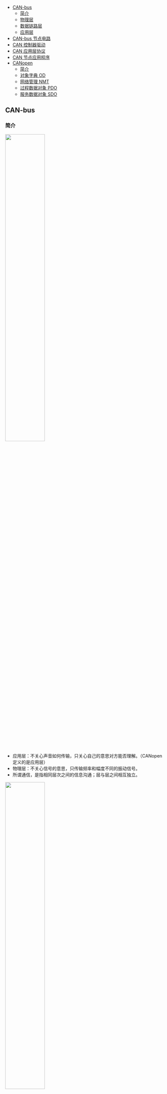 <!-- @import "[TOC]" {cmd="toc" depthFrom=1 depthTo=6 orderedList=false} -->

<!-- code_chunk_output -->

- [CAN-bus](#can-bus)
  - [简介](#简介)
  - [物理层](#物理层)
  - [数据链路层](#数据链路层)
  - [应用层](#应用层)
- [CAN-bus 节点电路](#can-bus-节点电路)
- [CAN 控制器驱动](#can-控制器驱动)
- [CAN 应用层协议](#can-应用层协议)
- [CAN 节点应用程序](#can-节点应用程序)
- [CANopen](#canopen)
  - [简介](#简介-1)
  - [对象字典 OD](#对象字典-od)
  - [网络管理 NMT](#网络管理-nmt)
  - [过程数据对象 PDO](#过程数据对象-pdo)
  - [服务数据对象 SDO](#服务数据对象-sdo)

<!-- /code_chunk_output -->

## CAN-bus

### 简介

<img src="img/1_1_1.png" width=50%>

* 应用层：不关心声音如何传输，只关心自己的意思对方能否理解。（CANopen 定义的是应用层）
* 物理层：不关心信号的意思，只传输频率和幅度不同的振动信号。
* 所谓通信，是指相同层次之间的信息沟通；层与层之间相互独立。

<img src="img/1_1_2.png" width=50%>

<img src="img/1_1_3.png" width=70%>

### 物理层

* 对于不同的 CAN-bus 标准（如 ISO11898 和 ISO11519），仅物理层不同。CAN-bus 标准对物理层的信号电平、信号同步与位填充、通信速率与距离以及终端电阻等进行了详细规定。
* 由收发器把逻辑信号转换为物理信号。

<img src="img/1_5_1.png" width=50%>

* CAN-bus 规定信号的跳变沿时刻进行同步，消除 __波特率__ 误差。

<img src="img/1_5_2.png" width=30%>

* __终端电阻__ 用于减少通信线路上的反射，避免引起电平变化而导致数据的传输错误。

### 数据链路层

* CAN-bus 通信帧共分为：数据帧、远程帧、错误帧、过载帧和帧间隔 5 种类型。
 
<img src="img/1_6_1.png" width=50%>

* __数据帧__ 用于发送节点向接收节点传送数据，是使用最多的帧类型，根据仲裁段 ID 码长度的不同，分为标准帧 CAN2.0A 和扩展帧 CAN2.0B。 
* 帧起始：单个显性位 0
* 仲裁段：RTR 远程帧发送标识位 0，SRR 替代远程帧请求位 0，IDE 扩展帧标识位。帧 ID 值越小，优先级越高。数据帧的 RTR 位为显性电平 0，远程帧的 RTR 位为隐性电平 1，所以帧结构和帧 ID 相同情况下，数据帧的优先级高于远程帧。标准帧的 IDE 位为显性电平 0，扩展帧的 IDE 位为隐性电平 1，对于前 11 位 ID 相同的标准帧和扩展帧，标准帧的优先级高于扩展帧。 
* 控制段：r0 r1 保留位，DLC 数据长度代码。
* 数据段：最多传输 8byte
* CRC 段：校验进行数据检错
* ACK 段：提示正确接收
* 帧结束：7 个连续隐性位

<img src="img/1_6_2.png" width=50%>

* __远程帧__ 用于接收节点向某个发送节点请求数据 

* 错误帧用于当某节点检测出错误时向其他节点通知错误的帧 

* 过载帧用于接收节点向发送节点通知自身接收能力的帧 

* 帧间隔用于将数据帧或远程帧与前面的帧分离开

<img src="img/1_6_3.png" width=50%>

### 应用层

* 定义 CAN 报文中的 11/29bit ID 和 8byte Data。

## CAN-bus 节点电路

<img src="img/2_1_1.png" width=50%>

## CAN 控制器驱动



## CAN 应用层协议

没讲啥

## CAN 节点应用程序

## CANopen

### 简介

* 报文传输采用 CAN 标准帧格式。即 11bit 的 ID 域，以尽量减小传输时间。
* 在 CANopen 里也通常把 CAN-ID 称为 COB-ID（通信对象编号）。

<img src="img/open_table_4_1.png" width=60%>

<img src="img/open_table_4_2.png" width=60%>

### 对象字典 OD

* 每个 CANopen 设备都有一个对象字典。
* 每个对象采用一个 16 位的索引来寻址，其范围 0000h to FFFFh；在某些索引下还有一个 8 位的子索引，其范围 00h to FFh。

<img src="img/open_table_5_1.png" width=60%>

### 网络管理 NMT

* CANopen 网络为了稳定可靠可控，都需要设置一个网络管理主机 NMT-Master。

<img src="img/open_6_1.png" width=60%>

* 任何一个 CANopen 从站上线后，为了提示主站它已经加入网络，或者避免与其他从站 Node-ID 冲突，这个从站必须发出 __节点上线报文（boot-up）__。节点上线报文的 ID 为 __700h+Node-ID__，数据为 1 个字节 0。
* 为了监控 CANopen 节点是否在线与目前的节点状态。CANopen 应用中通常都要求在线上电的从站定时发送状态报文（__心跳报文__），以便于主站确认从站是否故障、是否脱离网络。心跳报文的 ID 与节点上线报文相同为 __700h+Node-ID__，数据为 1 个字节，代表节点目前的状态，04h 为停止状态，05h 为操作状态，7Fh 为预操作状态。

<img src="img/open_6_5.png" width=60%>

### 过程数据对象 PDO

* PDO 属于过程数据，即 __单向传输__，无需接收节点回应 CAN 报文来确认，从通讯术语上来说属于“生产消费”模型。
* PDO 分为 TPDO（发送 PDO）和 RPDO（接收 PDO），发送和接收是 __以 CANopen 节点自身为参考__。
* __异步传输__：主要是由设备子协议中规定的对象特定事件来触发（例如，定时传输，数据变化传输等）。
* __同步传输__：又分为周期传输（循环）和非周期传输（无循环）。周期传输是通过接收同步对象（SYNC）来实现，可以设置 1~240 个同步对象触发；非周期传输是由远程帧预触发或者由设备子协议中规定的对象特定事件预触发传送。

* PDO 通信参数，定义了该设备所使用的 COB-ID、传输类型、定时周期等。

<img src="img/open_table_7_2.png" width=60%>

* RPDO 通讯参数 __1400h to 15FFh__，映射参数 __1600h to 17FFh__，数据存放为 __2000h__ 之后厂商自定义区域；TPDO 通讯参数 __1800h to 19FFh__，映射参数 __1A00h to 1BFFh__，数据存放为 __2000h__ 之后厂商自定义区域。

<img src="img/open_table_7_3.png" width=60%>

### 服务数据对象 SDO

* SDO 属于服务数据，需要指定的接收节点 __回应__ CAN 报文来确认已经接收，从通讯术语上来说属于“服务器客户端”模型。
* SDO 主要用于 CANopen __主站对从节点的参数配置__。通常 CANopen 从节点作为 SDO 服务器，CANopen 主节点作为客户端。SDO 客户端通过索引和子索引，能够访问 SDO 服务器上的对象字典。
* 发起通讯的“问” SDO 的 CAN-ID 是 __600h+Node-ID__，而被问的节点应“答” SDO 的 CAN-ID 是 __580h+Node-ID__，这里的 Node-ID 均为被问（服务器）的节点地址，数据长度均为 8 字节。
* 最常用最常见的 SDO 协议是快速 SDO，所谓快速，就是 1 次来回就搞定。前提是读取和写入的值不能大于 32 位。

<img src="img/open_8_3.png" width=40%>



